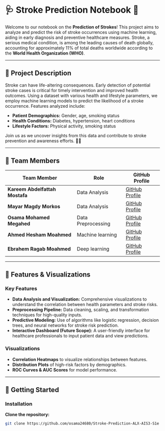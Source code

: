 # 🩺 Stroke Prediction Notebook 🚀

Welcome to our notebook on the **Prediction of Strokes**! This project aims to analyze and predict the risk of stroke occurrences using machine learning, aiding in early diagnosis and preventive healthcare measures. Stroke, a serious medical condition, is among the leading causes of death globally, accounting for approximately 11% of total deaths worldwide according to the **World Health Organization (WHO)**.

---

## 🌟 Project Description

Stroke can have life-altering consequences. Early detection of potential stroke cases is critical for timely intervention and improved health outcomes. Using a dataset with various health and lifestyle parameters, we employ machine learning models to predict the likelihood of a stroke occurrence. Features analyzed include:
- **Patient Demographics:** Gender, age, smoking status
- **Health Conditions:** Diabetes, hypertension, heart conditions
- **Lifestyle Factors:** Physical activity, smoking status

Join us as we uncover insights from this data and contribute to stroke prevention and awareness efforts. 💊💡

---

## 👥 Team Members

| Team Member      | Role                    | GitHub Profile                           |
| ---------------- | ----------------------- | ---------------------------------------- |
| **Kareem Abdelfattah Mostafa**   | Data Analysis         | [GitHub Profile](https://github.com/Kareemelsalhy) |
| **Mayar Magdy Morkos**   | Data Analysis | [GitHub Profile](https://github.com/member2) |
| **Osama Mohamed Megahed**   |Data Preprocessing          | [GitHub Profile](https://github.com/osama24680) |
| **Ahmed Hesham Moahmed**   | Machine learning      | [GitHub Profile](https://github.com/Ahmedhesham2232) |
| **Ebrahem Ragab Moahmed**   | Deep learning         | [GitHub Profile](https://github.com/Ebraheem-zydan) |

---

## 🎨 Features & Visualizations

### Key Features
- **Data Analysis and Visualization:** Comprehensive visualizations to understand the correlation between health parameters and stroke risks.
- **Preprocessing Pipeline:** Data cleaning, scaling, and transformation techniques for high-quality inputs.
- **Predictive Modeling:** Use of algorithms like logistic regression, decision trees, and neural networks for stroke risk prediction.
- **Interactive Dashboard (Future Scope):** A user-friendly interface for healthcare professionals to input patient data and view predictions.

### Visualizations
- **Correlation Heatmaps** to visualize relationships between features.
- **Distribution Plots** of high-risk factors by demographics.
- **ROC Curves & AUC Scores** for model performance.

---

## 🚀 Getting Started

### Installation
 **Clone the repository:**
   ```bash
   git clone https://github.com/osama24680/Stroke-Prediction-ALX-AIS3-S1e
